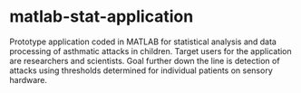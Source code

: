 # matlab-stat-application
Prototype application coded in MATLAB for statistical analysis and data processing of asthmatic attacks in children. Target users for the application are researchers and scientists. Goal further down the line is detection of attacks using thresholds determined for individual patients on sensory hardware.

